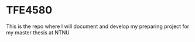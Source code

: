 # TFE4580
This is the repo where I will document and develop my preparing project for my master thesis at NTNU
